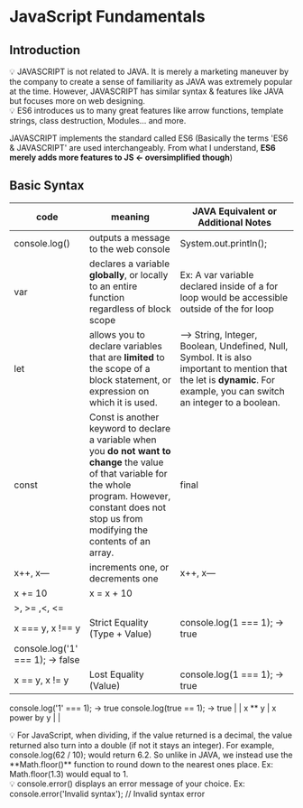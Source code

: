 # JavaScript Fundamentals

## Introduction

<aside>
💡 JAVASCRIPT is not related to JAVA. It is merely a marketing maneuver by the company to create a sense of familiarity as JAVA was extremely popular at the time. However, JAVASCRIPT has similar syntax & features like JAVA but focuses more on web designing.
</aside>

<aside>
💡 ES6 introduces us to many great features like arrow functions, template strings, class destruction, Modules… and more.

JAVASCRIPT implements the standard called ES6 (Basically the terms 'ES6 & JAVASCRIPT' are used interchangeably. From what I understand, **ES6 merely adds more features to JS ← oversimplified though**)
</aside>

## Basic Syntax

| code | meaning | JAVA Equivalent or Additional Notes |
| --- | --- | --- |
| console.log() | outputs a message to the web console | System.out.println(); |
| var | declares a variable **globally**, or locally to an entire function regardless of block scope  | Ex: A var variable declared inside of a for loop would be accessible outside of the for loop |
| let | allows you to declare variables that are **limited** to the scope of a block statement, or expression on which it is used.  | —> String, Integer, Boolean, Undefined, Null, Symbol.  It is also important to mention that the let is **dynamic**. For example, you can switch an integer to a boolean.  |
| const | Const is another keyword to declare a variable when you **do not want to change** the value of that variable for the whole program. However, constant does not stop us from modifying the contents of an array. | final  |
| x++, x— | increments one, or decrements one | x++, x— |
| x += 10 | x = x + 10 |  |
| >, >= ,<, <= |  |  |
| x === y, x !== y | Strict Equality (Type + Value) | console.log(1 === 1); → true
console.log('1' === 1); → false |
| x == y, x != y | Lost Equality (Value) | console.log(1 === 1); → true
console.log('1' === 1); → true
console.log(true == 1); → true |
| x ** y | x power by y |  |

<aside>
💡 For JavaScript, when dividing, if the value returned is a decimal, the value returned also turn into a double (if not it stays an integer). For example, console.log(62 / 10); would return 6.2. So unlike in JAVA, we instead use the **Math.floor()** function to round down to the nearest ones place. Ex: Math.floor(1.3) would equal to 1.
</aside>

<aside>
💡 console.error() displays an error message of your choice. Ex: console.error('Invalid syntax'); // Invalid syntax error
</aside> 